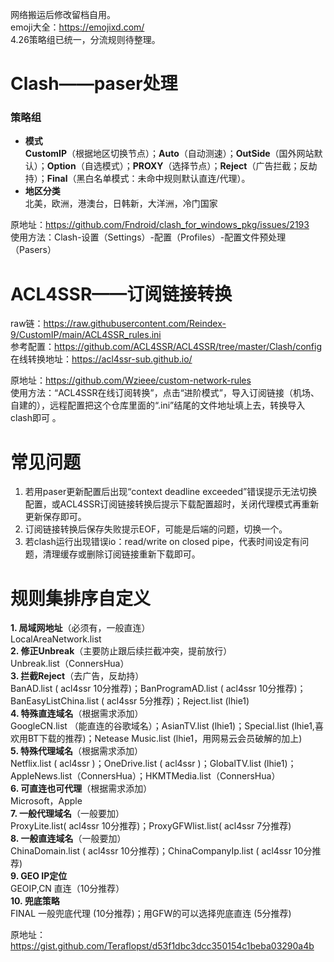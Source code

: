 网络搬运后修改留档自用。  
emoji大全：https://emojixd.com/  
4.26策略组已统一，分流规则待整理。  
# Clash——paser处理  
### 策略组
- **模式**  
**CustomIP**（根据地区切换节点）；**Auto**（自动测速）；**OutSide**（国外网站默认）；**Option**（自选模式）；**PROXY**（选择节点）；**Reject**（广告拦截；反劫持）；**Final**（黑白名单模式：未命中规则默认直连/代理）。  
- **地区分类**  
北美，欧洲，港澳台，日韩新，大洋洲，冷门国家  
  
原地址：https://github.com/Fndroid/clash_for_windows_pkg/issues/2193  
使用方法：Clash-设置（Settings）-配置（Profiles）-配置文件预处理（Pasers）  

# ACL4SSR——订阅链接转换  
raw链：https://raw.githubusercontent.com/Reindex-9/CustomIP/main/ACL4SSR_rules.ini  
参考配置：https://github.com/ACL4SSR/ACL4SSR/tree/master/Clash/config  
在线转换地址：https://acl4ssr-sub.github.io/  
  
原地址：https://github.com/Wzieee/custom-network-rules  
使用方法：“ACL4SSR在线订阅转换”，点击“进阶模式”，导入订阅链接（机场、自建的），远程配置把这个仓库里面的“.ini”结尾的文件地址填上去，转换导入clash即可
。  

# 常见问题  
1. 若用paser更新配置后出现“context deadline exceeded”错误提示无法切换配置，或ACL4SSR订阅链接转换后提示下载配置超时，关闭代理模式再重新更新保存即可。  
2. 订阅链接转换后保存失败提示EOF，可能是后端的问题，切换一个。
3. 若clash运行出现错误io：read/write on closed pipe，代表时间设定有问题，清理缓存或删除订阅链接重新下载即可。

# 规则集排序自定义  
**1. 局域网地址**（必须有，一般直连）  
LocalAreaNetwork.list  
**2. 修正Unbreak**（主要防止跟后续拦截冲突，提前放行）  
Unbreak.list（ConnersHua）  
**3. 拦截Reject**（去广告，反劫持）  
BanAD.list ( acl4ssr 10分推荐)；BanProgramAD.list ( acl4ssr 10分推荐)；BanEasyListChina.list ( acl4ssr 5分推荐)；Reject.list (lhie1)  
**4. 特殊直连域名**（根据需求添加）  
GoogleCN.list （能直连的谷歌域名）；AsianTV.list (lhie1)；Special.list (lhie1,喜欢用BT下载的推荐)；Netease Music.list (lhie1，用网易云会员破解的加上)  
**5. 特殊代理域名**（根据需求添加）  
Netflix.list ( acl4ssr )；OneDrive.list ( acl4ssr )；GlobalTV.list (lhie1)；AppleNews.list（ConnersHua）；HKMTMedia.list（ConnersHua）  
**6. 可直连也可代理**（根据需求添加）  
Microsoft，Apple  
**7. 一般代理域名**（一般要加）  
ProxyLite.list( acl4ssr 10分推荐)；ProxyGFWlist.list( acl4ssr 7分推荐)  
**8. 一般直连域名**（一般要加）  
ChinaDomain.list ( acl4ssr 10分推荐)；ChinaCompanyIp.list ( acl4ssr 10分推荐)  
**9. GEO IP定位**  
GEOIP,CN 直连（10分推荐）  
**10. 兜底策略**  
FINAL 一般兜底代理 (10分推荐)；用GFW的可以选择兜底直连 (5分推荐)  
  
原地址：https://gist.github.com/Teraflopst/d53f1dbc3dcc350154c1beba03290a4b  
